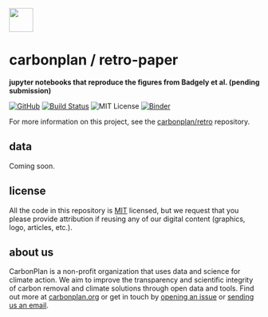 <img
  src="https://carbonplan-assets.s3.amazonaws.com/monogram/dark-small.png"
  height="48"
/>

# carbonplan / retro-paper

**jupyter notebooks that reproduce the figures from Badgely et al. (pending submission)**

[![GitHub][github-badge]][github]
[![Build Status]][actions]
![MIT License][]
[![Binder](https://mybinder.org/badge_logo.svg)](https://mybinder.org/v2/gh/carbonplan/retro-paper/main?urlpath=lab)

[github]: https://github.com/carbonplan/retro-paper
[github-badge]: https://badgen.net/badge/-/github?icon=github&label
[build status]: https://github.com/carbonplan/retro-paper/actions/workflows/main.yaml/badge.svg
[actions]: https://github.com/carbonplan/retro-paper/actions/workflows/main.yaml
[mit license]: https://badgen.net/badge/license/MIT/blue

For more information on this project, see the [carbonplan/retro](https://github.com/carbonplan/retro) repository.

## data

Coming soon.

## license

All the code in this repository is [MIT](https://choosealicense.com/licenses/mit/) licensed, but we request that you please provide attribution if reusing any of our digital content (graphics, logo, articles, etc.).

## about us

CarbonPlan is a non-profit organization that uses data and science for climate action. We aim to improve the transparency and scientific integrity of carbon removal and climate solutions through open data and tools. Find out more at [carbonplan.org](https://carbonplan.org/) or get in touch by [opening an issue](https://github.com/carbonplan/retro-paper/issues/new) or [sending us an email](mailto:hello@carbonplan.org).
